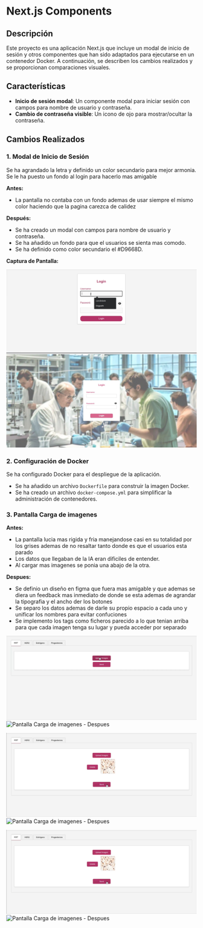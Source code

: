 # Next.js Components

## Descripción

Este proyecto es una aplicación Next.js que incluye un modal de inicio de sesión y otros componentes que han sido adaptados para ejecutarse en un contenedor Docker. A continuación, se describen los cambios realizados y se proporcionan comparaciones visuales.

## Características

- **Inicio de sesión modal**: Un componente modal para iniciar sesión con campos para nombre de usuario y contraseña.
- **Cambio de contraseña visible**: Un icono de ojo para mostrar/ocultar la contraseña.

## Cambios Realizados

### 1. Modal de Inicio de Sesión

Se ha agrandado la letra y definido un color secundario para mejor armonia. Se le ha puesto un fondo al login para hacerlo mas amigable

**Antes:**

- La pantalla no contaba con un fondo ademas de usar siempre el mismo color haciendo que la pagina carezca de calidez

**Después:**

- Se ha creado un modal con campos para nombre de usuario y contraseña.
- Se ha añadido un fondo para que el usuarios se sienta mas comodo.
- Se ha definido como color secundario el #D9668D.

**Captura de Pantalla:**

![Modal de Inicio de Sesión - Antes](./public/images/login_before.png)
![Modal de Inicio de Sesión - Después](./public/images/login_after.jpg)

### 2. Configuración de Docker

Se ha configurado Docker para el despliegue de la aplicación.

- Se ha añadido un archivo `Dockerfile` para construir la imagen Docker.
- Se ha creado un archivo `docker-compose.yml` para simplificar la administración de contenedores.

### 3. Pantalla Carga de imagenes

**Antes:**

- La pantalla lucia mas rigida y fria manejandose casi en su totalidad por los grises ademas de no resaltar tanto donde es que el usuarios esta parado
- Los datos que llegaban de la IA eran dificiles de entender.
- Al cargar mas imagenes se ponia una abajo de la otra.

**Despues:**

- Se definio un diseño en figma que fuera mas amigable y que ademas se diera un feedback mas inmediato de donde se esta ademas de agrandar la tipografia y el ancho der los botones
- Se separo los datos ademas de darle su propio espacio a cada uno y unificar los nombres para evitar confuciones
- Se implemento los tags como ficheros parecido a lo que tenian arriba para que cada imagen tenga su lugar y pueda acceder por separado

![Pantalla Carga de imagenes - Antes](./public/images/upload_before.png)
![Pantalla Carga de imagenes - Despues](.public/images/upload_after.jpg)

![Pantalla Carga de imagenes - Antes](./public/images/upload2_before.png)
![Pantalla Carga de imagenes - Despues](.public/images/upload2_after.jpg)

![Pantalla Carga de imagenes - Antes](./public/images/upload2_before.png)
![Pantalla Carga de imagenes - Despues](.public/images/upload2_after.jpg)
